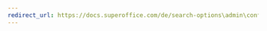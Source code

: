 ```yaml
---
redirect_url: https://docs.superoffice.com/de/search-options\admin\configure-free-text-search.html
---
```

